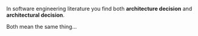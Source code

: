 
In software engineering literature you find both
**architecture decision** and **architectural decision**.

Both mean the same thing...
